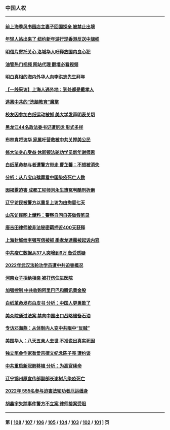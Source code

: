 ### 中国人权
---
#### [前上海季风书园店主妻子回国探亲 被禁止出境](../../pages/ncid278/n13914587.md?01250845) 
#### [年轻人站出来了 纽约新年游行现香港反送中旗帜](../../pages/ncid278/n13914352.md?01250845) 
#### [明信片寄托关心 洛城华人吁释放国内良心犯](../../pages/ncid278/n13913750.md?01250845) 
#### [油管热门视频 网站代理 翻墙必看视频](http://138.2.39.72:81/youtube.html?epic-marker?01250845)
#### [明白真相的海内外华人向李洪志先生拜年](../../pages/ncid278/n13912428.md?01250845) 
#### [【一线采访】上海人逃外地：到处都是戴孝人](../../pages/ncid278/n13912062.md?01250845) 
#### [逃离中共的“洗脑教育”魔掌](../../pages/ncid278/n13912049.md?01250845) 
#### [校友因参加白纸运动被抓 美大学发声明表关切](../../pages/ncid278/n13912005.md?01250845) 
#### [黑龙江44名政法委书记遭厄运 形式多样](../../pages/ncid278/n13909467.md?01250845) 
#### [布林肯将访华 家属吁营救被中共关押美公民](../../pages/ncid278/n13910252.md?01250845) 
#### [修大法身心受益 休斯顿法轮功学员新年谢师恩](../../pages/ncid278/n13910256.md?01250845) 
#### [白纸革命参与者遭警方带走 曹芷馨：不想被消失](../../pages/ncid278/n13909200.md?01250845) 
#### [分析：从八宝山殡葬看中国染疫死亡人数](../../pages/ncid278/n13908998.md?01250845) 
#### [因揭露迫害 成都工程师刘永生遭冤判酷刑折磨](../../pages/ncid278/n13907678.md?01250845) 
#### [辽宁访民被警方以重复上访为由拘留七天](../../pages/ncid278/n13907703.md?01250845) 
#### [山东访民网上爆料：警察自问自答做假笔录](../../pages/ncid278/n13907681.md?01250845) 
#### [唐吉田律师被非法秘密羁押近400天获释](../../pages/ncid278/n13907374.md?01250845) 
#### [上海封城给李强写信被抓 季孝龙透露被起诉内容](../../pages/ncid278/n13907234.md?01250845) 
#### [中共疫亡数据从37人突增到6万 备受质疑](../../pages/ncid278/n13907051.md?01250845) 
#### [2022年武汉法轮功学员遭中共迫害概况](../../pages/ncid278/n13906471.md?01250845) 
#### [河南女子拒绝相亲 被打伤住进医院](../../pages/ncid278/n13906872.md?01250845) 
#### [加强控制 中共收购阿里巴巴和腾讯黄金股](../../pages/ncid278/n13906441.md?01250845) 
#### [白纸革命发布白皮书 分析：中国人更勇敢了](../../pages/ncid278/n13905653.md?01250845) 
#### [美众院通过法案 禁向中国出口战略储备石油](../../pages/ncid278/n13905660.md?01250845) 
#### [专访邓海燕：从体制内人变中共眼中“反贼”](../../pages/ncid278/n13905074.md?01250845) 
#### [美国华人：八天五亲人去世 不准说出真实死因](../../pages/ncid278/n13904818.md?01250845) 
#### [独立笔会作家昝爱宗撰文纪念陈子亮 遭约谈](../../pages/ncid278/n13904602.md?01250845) 
#### [中共重启新冠肺移植 分析：为高官续命](../../pages/ncid278/n13904046.md?01250845) 
#### [辽宁锦州原宣传部副部长谢树凡染疫死亡](../../pages/ncid278/n13904044.md?01250845) 
#### [2022年 555名参与迫害法轮功者厄运缠身](../../pages/ncid278/n13903134.md?01250845) 
#### [胡鑫宇失踪事件警方不立案 律师接案受阻](../../pages/ncid278/n13902696.md?01250845) 

---
#### 第 [ [108](./108.md?01250845) / [107](./107.md?01250845) / [106](./106.md?01250845) / [105](./105.md?01250845) / [104](./104.md?01250845) / [103](./103.md?01250845) / [102](./102.md?01250845) / [101](./101.md?01250845) ] 页
